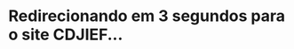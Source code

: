 <html>
    <head>
        <meta http-equiv="refresh" content="3;url=https://cdjief.webnode.page/s" />
    </head>
    <body>
        <h1>Redirecionando em 3 segundos para o site CDJIEF...</h1>
    </body>
</html>
